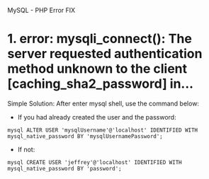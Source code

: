 MySQL - PHP Error FIX

# 1. error: mysqli_connect(): The server requested authentication method unknown to the client [caching_sha2_password] in...

Simple Solution: 
After enter mysql shell, use the command below:
- If you had already created the user and the password:

`mysql
ALTER USER 'mysqlUsername'@'localhost' IDENTIFIED WITH mysql_native_password BY 'mysqlUsernamePassword';
`
- If not:

`mysql
CREATE USER 'jeffrey'@'localhost' IDENTIFIED WITH mysql_native_password BY 'password';
`
